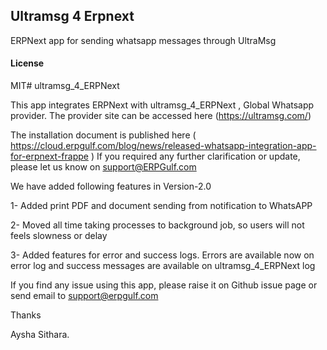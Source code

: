 ## Ultramsg 4 Erpnext

ERPNext app for sending whatsapp messages through UltraMsg

#### License

MIT# ultramsg_4_ERPNext

This app integrates ERPNext with ultramsg_4_ERPNext ,  Global   Whatsapp provider. The provider site can be accessed here (https://ultramsg.com/)

The installation document is published here ( https://cloud.erpgulf.com/blog/news/released-whatsapp-integration-app-for-erpnext-frappe ) If you required any further clarification or update, please let us know on support@ERPGulf.com

We have added following features in Version-2.0

1- Added print PDF and document sending from notification to WhatsAPP

2- Moved all time taking processes to background job, so users will not feels slowness or delay

3- Added features for error and success logs. Errors are available now on error log and success messages are available on ultramsg_4_ERPNext log

If you find any issue using this app, please raise it on Github issue page or send email to support@erpgulf.com

Thanks

Aysha Sithara.